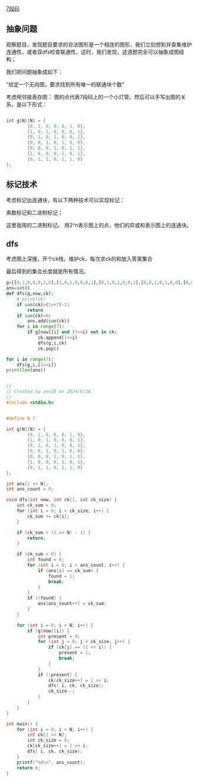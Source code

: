 [7段码](https://www.lanqiao.cn/problems/595/learning/)

## 抽象问题

观察题目，发现题目要求的合法图形是一个相连的图形，我们立刻想到并查集维护连通性，或者双dfs检查联通性，这时，我们发现，这道题完全可以抽象成图结构；

我们把问题抽象成如下：

“给定一个无向图，要求找到所有唯一的联通块个数”

考虑用邻接表存图： 图的点代表7段码上的一个小灯管。然后可以手写出图的关系，是以下形式：

```cpp

int g[N][N] = {
        {0, 1, 0, 0, 0, 1, 0},
        {1, 0, 1, 0, 0, 0, 1},
        {0, 1, 0, 1, 0, 0, 1},
        {0, 0, 1, 0, 1, 0, 0},
        {0, 0, 0, 1, 0, 1, 1},
        {1, 0, 0, 0, 1, 0, 1},
        {0, 1, 1, 0, 1, 1, 0}
};
```

## 标记技术

考虑标记出连通块，有以下两种技术可以实现标记： 

素数标记和二进制标记；

这里我用的二进制标记。 用2^n表示图上的点，他们的异或和表示图上的连通块。

## dfs

考虑图上深搜，开个ck栈，维护ck，每次求ck的和放入答案集合

最后得到的集合长度就是所有情况。

```python
g=[[0,1,0,0,0,1,0],[1,0,1,0,0,0,1],[0,1,0,1,0,0,1],[0,0,1,0,1,0,0],[0,0,0,1,0,1,1],[1,0,0,0,1,0,1],[0,1,1,0,1,1,0]]
ans=set()
def dfs(g,now,ck):
    # print(ck)
    if sum(ck)>(1<<7)-1:
        return
    if sum(ck)>0:
        ans.add(sum(ck))
    for i in range(7):
        if g[now][i] and (1<<i) not in ck:
            ck.append(1<<i)
            dfs(g,i,ck)
            ck.pop()

for i in range(7):
    dfs(g,i,[1<<i])
print(len(ans))

```


```c

//
// Created by zes18 on 2024/6/26.
//
#include <stdio.h>


#define N 7

int g[N][N] = {
        {0, 1, 0, 0, 0, 1, 0},
        {1, 0, 1, 0, 0, 0, 1},
        {0, 1, 0, 1, 0, 0, 1},
        {0, 0, 1, 0, 1, 0, 0},
        {0, 0, 0, 1, 0, 1, 1},
        {1, 0, 0, 0, 1, 0, 1},
        {0, 1, 1, 0, 1, 1, 0}
};

int ans[1 << N];
int ans_count = 0;

void dfs(int now, int ck[], int ck_size) {
    int ck_sum = 0;
    for (int i = 0; i < ck_size; i++) {
        ck_sum += ck[i];
    }

    if (ck_sum > (1 << N) - 1) {
        return;
    }

    if (ck_sum > 0) {
        int found = 0;
        for (int i = 0; i < ans_count; i++) {
            if (ans[i] == ck_sum) {
                found = 1;
                break;
            }
        }
        if (!found) {
            ans[ans_count++] = ck_sum;
        }
    }

    for (int i = 0; i < N; i++) {
        if (g[now][i]) {
            int present = 0;
            for (int j = 0; j < ck_size; j++) {
                if (ck[j] == (1 << i)) {
                    present = 1;
                    break;
                }
            }
            if (!present) {
                ck[ck_size++] = 1 << i;
                dfs( i, ck, ck_size);
                ck_size--;
            }
        }
    }
}

int main() {
    for (int i = 0; i < N; i++) {
        int ck[1 << N];
        int ck_size = 0;
        ck[ck_size++] = 1 << i;
        dfs( i, ck, ck_size);
    }
    printf("%d\n", ans_count);
    return 0;
}
```


